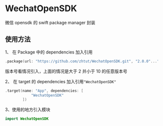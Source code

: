 # WechatOpenSDK

微信 opensdk 的 swift package manager 封装

## 使用方法

1、 在 Package 中的 dependencies 加入引用

```swift
.package(url: "https://github.com/zhtut/WechatOpenSDK.git", "2.0.0"..."10.0.0"),
```

版本号看情况引入，上面的情况是大于 2 并小于 10 的任意版本号

2、 在 target 的 dependencies 加入引用`"WechatOpenSDK"`

```swift
.target(name: "App", dependencies: [
            "WechatOpenSDK"
        ])
```

3、使用的地方引入模块

```swift
import WechatOpenSDK
```
